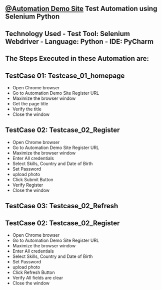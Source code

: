 ## [@Automation Demo Site](https://demo.automationtesting.in/Register.html) Test Automation using Selenium Python 
## Technology Used - Test Tool: Selenium Webdriver - Language: Python - IDE: PyCharm 
## The Steps Executed in these Automation are:
## TestCase 01: Testcase_01_homepage
- Open Chrome browser
- Go to Automation Demo Site Register URL
- Maximize the browser window
- Get the page title
- Verify the title
- Close the window
## TestCase 02: Testcase_02_Register
- Open Chrome browser
- Go to Automation Demo Site Register URL
- Maximize the browser window
- Enter All credentials
- Select Skills, Country and Date of Birth
- Set Password
- upload photo
- Click Submit Button
- Verify Register
- Close the window
## TestCase 03: Testcase_02_Refresh
## TestCase 02: Testcase_02_Register
- Open Chrome browser
- Go to Automation Demo Site Register URL
- Maximize the browser window
- Enter All credentials
- Select Skills, Country and Date of Birth
- Set Password
- upload photo
- Click Refresh Button
- Verify All fields are clear
- Close the window

